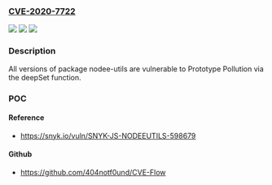 ### [CVE-2020-7722](https://cve.mitre.org/cgi-bin/cvename.cgi?name=CVE-2020-7722)
![](https://img.shields.io/static/v1?label=Product&message=nodee-utils&color=blue)
![](https://img.shields.io/static/v1?label=Version&message=%3E%3D%200%20&color=brighgreen)
![](https://img.shields.io/static/v1?label=Vulnerability&message=Prototype%20Pollution&color=brighgreen)

### Description

All versions of package nodee-utils are vulnerable to Prototype Pollution via the deepSet function.

### POC

#### Reference
- https://snyk.io/vuln/SNYK-JS-NODEEUTILS-598679

#### Github
- https://github.com/404notf0und/CVE-Flow

